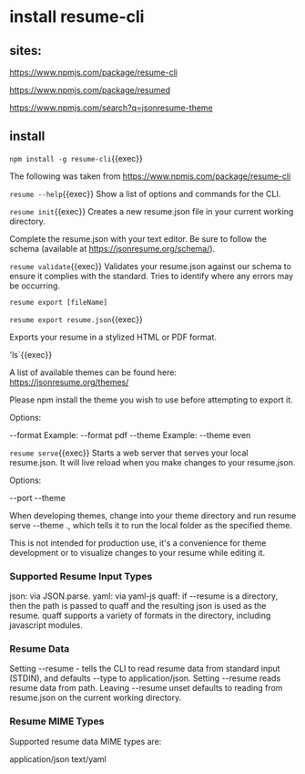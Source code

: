 # install resume-cli


## sites:

https://www.npmjs.com/package/resume-cli

https://www.npmjs.com/package/resumed

https://www.npmjs.com/search?q=jsonresume-theme

## install


`npm install -g resume-cli`{{exec}}

The following was taken from https://www.npmjs.com/package/resume-cli



`resume --help`{{exec}}
Show a list of options and commands for the CLI.

`resume init`{{exec}}
Creates a new resume.json file in your current working directory.

Complete the resume.json with your text editor. Be sure to follow the schema (available at https://jsonresume.org/schema/).

`resume validate`{{exec}}
Validates your resume.json against our schema to ensure it complies with the standard. Tries to identify where any errors may be occurring.

`resume export [fileName]`

`resume export resume.json`{{exec}}

Exports your resume in a stylized HTML or PDF format.

'ls`{{exec}}

A list of available themes can be found here:
https://jsonresume.org/themes/

Please npm install the theme you wish to use before attempting to export it.

Options:

--format <file type> Example: --format pdf
--theme <name> Example: --theme even


`resume serve`{{exec}}
Starts a web server that serves your local resume.json. It will live reload when you make changes to your resume.json.

Options:

--port <port>
--theme <name>

When developing themes, change into your theme directory and run resume serve --theme ., which tells it to run the local folder as the specified theme.

This is not intended for production use, it's a convenience for theme development or to visualize changes to your resume while editing it.

### Supported Resume Input Types
json: via JSON.parse.
yaml: via yaml-js
quaff: if --resume is a directory, then the path is passed to quaff and the resulting json is used as the resume. quaff supports a variety of formats in the directory, including javascript modules.


### Resume Data
Setting --resume - tells the CLI to read resume data from standard input (STDIN), and defaults --type to application/json.
Setting --resume <path> reads resume data from path.
Leaving --resume unset defaults to reading from resume.json on the current working directory.


### Resume MIME Types
Supported resume data MIME types are:

application/json
text/yaml
